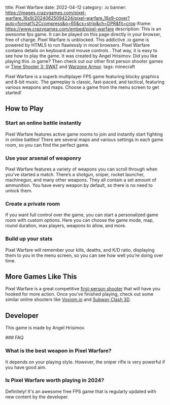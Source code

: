title: Pixel Warfare
date: 2022-04-12
category: .io
banner: https://images.crazygames.com/pixel-warfare_16x9/20240625094224/pixel-warfare_16x9-cover?auto=format%2Ccompress&q=65&cs=strip&ch=DPR&fit=crop
iframe: https://www.crazygames.com/embed/pixel-warfare
description: This is an awesome fps game. It can be played on this page directly in your browser, free of charge. Pixel Warfare is unblocked. This addictive .io game is powered by HTML5 to run flawlessly in most browsers. Pixel Warfare contains details on keyboard and mouse controls . That way, it is easy to see how to play the game. It was created by Angel Hrisimov. Did you like playing this .io game? Then check out our other first person shooter games or <a href='https://www.crazygames.com/game/time-shooter-3-swat' target='_blank'>Time Shooter 3: SWAT</a> and <a href='https://www.crazygames.com/game/warzone-armor-gtb' target='_blank'>Warzone Armor</a>.
tags: minecraft

<p>Pixel Warfare is a superb multiplayer FPS game featuring blocky graphics and 8-bit music. The gameplay is classic, fast-paced, and tactical, featuring various weapons and maps. Choose a game from the menu screen to get started!


<h2>How to Play</h2>
<h3>Start an online battle instantly</h3>
<p>Pixel Warfare features active game rooms to join and instantly start fighting in online battles! There are several maps and various settings in each game room, so you can find the perfect game. </p>
<h3>Use your arsenal of weaponry</h3>
<p>Pixel Warfare features a variety of weapons you can scroll through when you’ve started a match. There’s a shotgun, sniper, rocket launcher, machinegun, and many other weapons. They all contain a set amount of ammunition. You have every weapon by default, so there is no need to unlock them. </p>
<h3>Create a private room</h3>
<p>If you want full control over the game, you can start a personalized game room with custom options. Here you can choose the game mode, map, round duration, max players, weapons to allow, and more.</p>
<h3>Build up your stats</h3>
<p>Pixel Warfare will remember your kills, deaths, and K/D ratio, displaying them to you in the menu screen, so you can see how well you’re doing over time.</p>
<h2>More Games Like This</h2>
<p>Pixel Warfare is a great competitive <a target="_blank" href="https://www.crazygames.com/t/first-person-shooter">first-person shooter</a> that will have you hooked for more action. Once you&#39;ve finished playing, check out some similar online shooters like <a target="_blank" href="https://www.crazygames.com/game/voxiom-io">Voxiom.io</a> and <a target="_blank" href="https://www.crazygames.com/game/subway-clash-remastered">Subway Clash 3D</a>.</p>
<h2>Developer</h2>
<p>This game is made by Angel Hrisimov.</p>
        ### FAQ<h3>What is the best weapon in Pixel Warfare?</h3>
<p>It depends on your playing style. However, the sniper rifle is very powerful if you have good aim.</p>
<h3>Is Pixel Warfare worth playing in 2024?</h3>
<p>Definitely! It&#39;s an awesome free FPS game that is regularly updated with new content by the developer.</p>
